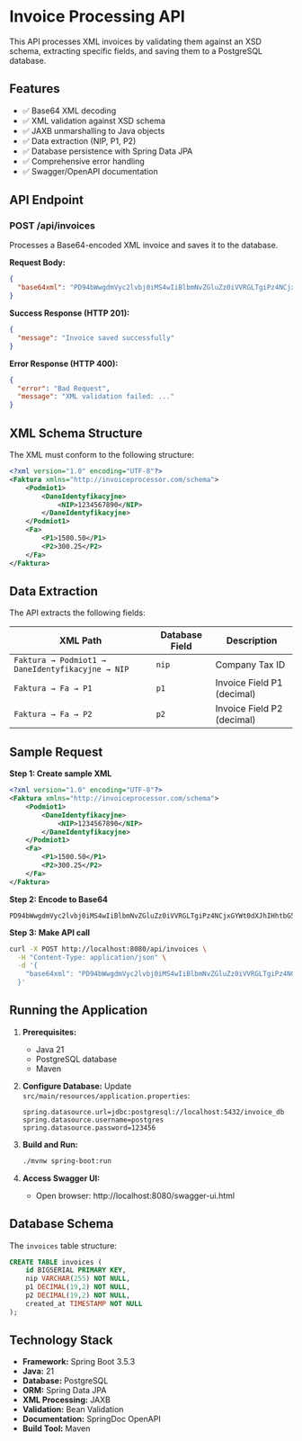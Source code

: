 # Invoice Processing API

This API processes XML invoices by validating them against an XSD schema, extracting specific fields, and saving them to a PostgreSQL database.

## Features

- ✅ Base64 XML decoding
- ✅ XML validation against XSD schema
- ✅ JAXB unmarshalling to Java objects
- ✅ Data extraction (NIP, P1, P2)
- ✅ Database persistence with Spring Data JPA
- ✅ Comprehensive error handling
- ✅ Swagger/OpenAPI documentation

## API Endpoint

### POST /api/invoices

Processes a Base64-encoded XML invoice and saves it to the database.

**Request Body:**
```json
{
  "base64xml": "PD94bWwgdmVyc2lvbj0iMS4wIiBlbmNvZGluZz0iVVRGLTgiPz4NCjxGYWt0dXJhIHhtbG5zPSJodHRwOi8vaW52b2ljZXByb2Nlc3Nvc..."
}
```

**Success Response (HTTP 201):**
```json
{
  "message": "Invoice saved successfully"
}
```

**Error Response (HTTP 400):**
```json
{
  "error": "Bad Request", 
  "message": "XML validation failed: ..."
}
```

## XML Schema Structure

The XML must conform to the following structure:

```xml
<?xml version="1.0" encoding="UTF-8"?>
<Faktura xmlns="http://invoiceprocessor.com/schema">
    <Podmiot1>
        <DaneIdentyfikacyjne>
            <NIP>1234567890</NIP>
        </DaneIdentyfikacyjne>
    </Podmiot1>
    <Fa>
        <P1>1500.50</P1>
        <P2>300.25</P2>
    </Fa>
</Faktura>
```

## Data Extraction

The API extracts the following fields:

| XML Path | Database Field | Description |
|----------|----------------|-------------|
| `Faktura → Podmiot1 → DaneIdentyfikacyjne → NIP` | `nip` | Company Tax ID |
| `Faktura → Fa → P1` | `p1` | Invoice Field P1 (decimal) |
| `Faktura → Fa → P2` | `p2` | Invoice Field P2 (decimal) |

## Sample Request

**Step 1: Create sample XML**
```xml
<?xml version="1.0" encoding="UTF-8"?>
<Faktura xmlns="http://invoiceprocessor.com/schema">
    <Podmiot1>
        <DaneIdentyfikacyjne>
            <NIP>1234567890</NIP>
        </DaneIdentyfikacyjne>
    </Podmiot1>
    <Fa>
        <P1>1500.50</P1>
        <P2>300.25</P2>
    </Fa>
</Faktura>
```

**Step 2: Encode to Base64**
```
PD94bWwgdmVyc2lvbj0iMS4wIiBlbmNvZGluZz0iVVRGLTgiPz4NCjxGYWt0dXJhIHhtbG5zPSJodHRwOi8vaW52b2ljZXByb2Nlc3Nvc
```

**Step 3: Make API call**
```bash
curl -X POST http://localhost:8080/api/invoices \
  -H "Content-Type: application/json" \
  -d '{
    "base64xml": "PD94bWwgdmVyc2lvbj0iMS4wIiBlbmNvZGluZz0iVVRGLTgiPz4NCjxGYWt0dXJhIHhtbG5zPSJodHRwOi8vaW52b2ljZXByb2Nlc3Nvc..."
  }'
```

## Running the Application

1. **Prerequisites:**
   - Java 21
   - PostgreSQL database
   - Maven

2. **Configure Database:**
   Update `src/main/resources/application.properties`:
   ```properties
   spring.datasource.url=jdbc:postgresql://localhost:5432/invoice_db
   spring.datasource.username=postgres
   spring.datasource.password=123456
   ```

3. **Build and Run:**
   ```bash
   ./mvnw spring-boot:run
   ```

4. **Access Swagger UI:**
   - Open browser: http://localhost:8080/swagger-ui.html

## Database Schema

The `invoices` table structure:
```sql
CREATE TABLE invoices (
    id BIGSERIAL PRIMARY KEY,
    nip VARCHAR(255) NOT NULL,
    p1 DECIMAL(19,2) NOT NULL,
    p2 DECIMAL(19,2) NOT NULL,
    created_at TIMESTAMP NOT NULL
);
```

## Technology Stack

- **Framework:** Spring Boot 3.5.3
- **Java:** 21
- **Database:** PostgreSQL
- **ORM:** Spring Data JPA
- **XML Processing:** JAXB
- **Validation:** Bean Validation
- **Documentation:** SpringDoc OpenAPI
- **Build Tool:** Maven 